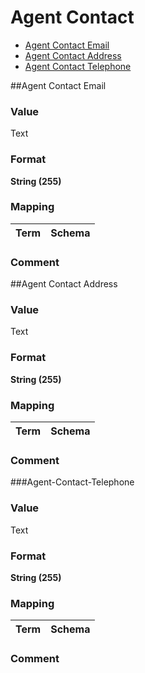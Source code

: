 
# Agent Contact

* [Agent Contact Email](#Agent-Contact-Email)
* [Agent Contact Address](#Agent-Contact-Address)
* [Agent Contact Telephone](#Agent-Contact-Telephone)

##Agent Contact Email

### Value

Text

### Format
**String (255)**

### Mapping

Term | Schema
-------------|--------------

### Comment

##Agent Contact Address

### Value

Text

### Format
**String (255)**

### Mapping

Term | Schema
-------------|--------------

### Comment

###Agent-Contact-Telephone

### Value

Text

### Format
**String (255)**

### Mapping

Term | Schema
-------------|--------------

### Comment
